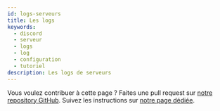 ```yaml
---
id: logs-serveurs
title: Les logs
keywords:
  - discord
  - serveur
  - logs
  - log
  - configuration
  - tutoriel
description: Les logs de serveurs
---
```

Vous voulez contribuer à cette page ? Faites une pull request sur [notre repository GitHub](https://github.com/discordfr/wiki). Suivez les instructions sur [notre page dédiée](https://discord.fr/wiki/contribuer).
